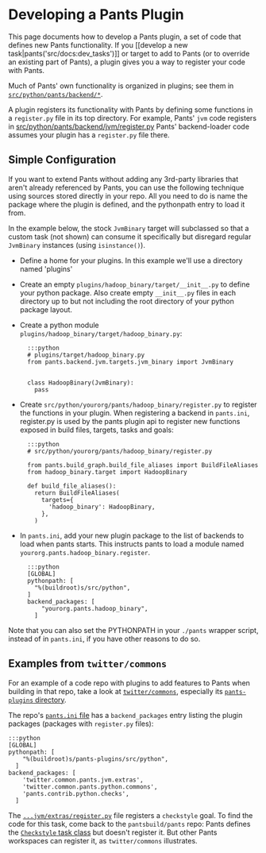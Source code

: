 Developing a Pants Plugin
=========================

This page documents how to develop a Pants plugin, a set of code that
defines new Pants functionality. If you
[[develop a new task|pants('src/docs:dev_tasks')]]
or target to add to Pants (or to
override an existing part of Pants), a plugin gives you a way to
register your code with Pants.

Much of Pants' own functionality is organized in plugins; see them in
[`src/python/pants/backend/*`](https://github.com/pantsbuild/pants/tree/master/src/python/pants/backend).

A plugin registers its functionality with Pants by defining some
functions in a `register.py` file in its top directory. For example,
Pants' `jvm` code registers in
[src/python/pants/backend/jvm/register.py](https://github.com/pantsbuild/pants/blob/master/src/python/pants/backend/jvm/register.py)
Pants' backend-loader code assumes your plugin has a `register.py` file
there.

Simple Configuration
--------------------

If you want to extend Pants without adding any 3rd-party libraries that aren't already referenced by
Pants, you can use the following technique using sources stored directly in your repo.
All you need to do is name the package where the plugin is defined, and the pythonpath entry to
load it from.

In the example below, the stock `JvmBinary` target will subclassed so that a custom task (not shown)
can consume it specifically but disregard regular `JvmBinary` instances (using `isinstance()`).

- Define a home for your plugins. In this example we'll use a directory named 'plugins'

- Create an empty  `plugins/hadoop_binary/target/__init__.py` to define your python package.
  Also create empty `__init__.py` files in each directory up to but not including the root
  directory of your python package layout.

- Create a python module `plugins/hadoop_binary/target/hadoop_binary.py`:

        :::python
        # plugins/target/hadoop_binary.py
        from pants.backend.jvm.targets.jvm_binary import JvmBinary


        class HadoopBinary(JvmBinary):
          pass


- Create `src/python/yourorg/pants/hadoop_binary/register.py` to register the functions in your plugin.  When registering a
backend in `pants.ini`, register.py is used by the pants plugin api to register new functions
exposed in build files, targets, tasks and goals:

        :::python
        # src/python/yourorg/pants/hadoop_binary/register.py

        from pants.build_graph.build_file_aliases import BuildFileAliases
        from hadoop_binary.target import HadoopBinary

        def build_file_aliases():
          return BuildFileAliases(
            targets={
              'hadoop_binary': HadoopBinary,
            },
          )


- In `pants.ini`, add your new plugin package to the list of backends to load when pants starts.
This instructs pants to load a module named `yourorg.pants.hadoop_binary.register`.

        :::python
        [GLOBAL]
        pythonpath: [
          "%(buildroot)s/src/python",
        ]
        backend_packages: [
            "yourorg.pants.hadoop_binary",
          ]

Note that you can also set the PYTHONPATH in your `./pants` wrapper script, instead of in
`pants.ini`, if you have other reasons to do so.

Examples from `twitter/commons`
-------------------------------

For an example of a code repo with plugins to add features to Pants when building in that repo,
take a look at [`twitter/commons`](https://github.com/twitter/commons), especially its
[`pants-plugins` directory](https://github.com/twitter/commons/tree/32011ab5351fea23e8c70e24e752540b06d1389f/pants-plugins).

The repo's [`pants.ini` file](https://github.com/twitter/commons/blob/32011ab5351fea23e8c70e24e752540b06d1389f/pants.ini) has a
`backend_packages` entry listing the plugin packages (packages with `register.py` files):

    :::python
    [GLOBAL]
    pythonpath: [
        "%(buildroot)s/pants-plugins/src/python",
      ]
    backend_packages: [
        'twitter.common.pants.jvm.extras',
        'twitter.common.pants.python.commons',
        'pants.contrib.python.checks',
      ]

The [`...jvm/extras/register.py`](https://github.com/twitter/commons/blob/master/pants-plugins/src/python/twitter/common/pants/jvm/extras/register.py)
file registers a `checkstyle` goal. To find the code for this task, come back to the
`pantsbuild/pants` repo: Pants defines the
[`Checkstyle` task class](https://github.com/pantsbuild/pants/blob/master/src/python/pants/backend/jvm/tasks/checkstyle.py) but doesn't register it. 
But other Pants workspaces can register it, as `twitter/commons` illustrates.
